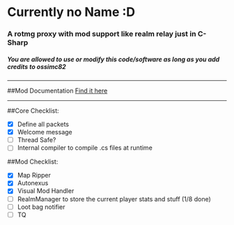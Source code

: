 # Currently no Name :D
### A rotmg proxy with mod support like realm relay just in C-Sharp
##### You are allowed to use or modify this code/software as long as you add credits to ossimc82
-----------------------------------------------------------

##Mod Documentation
[Find it here](../master/Proxy%20Mod%20Documentation.md)

-----------------------------------------------------------

##Core Checklist:
- [x] Define all packets
- [x] Welcome message
- [ ] Thread Safe?
- [ ] Internal compiler to compile .cs files at runtime

##Mod Checklist:
- [x] Map Ripper
- [x] Autonexus
- [x] Visual Mod Handler
- [ ] RealmManager to store the current player stats and stuff (1/8 done)
- [ ] Loot bag notifier
- [ ] TQ